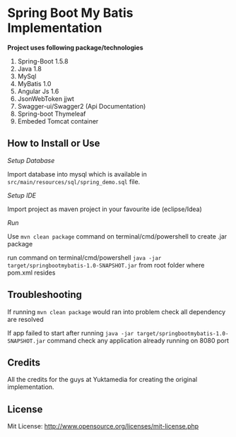# Spring Boot My Batis Implementation

**Project uses following package/technologies**

1. Spring-Boot 1.5.8
2. Java 1.8
3. MySql
4. MyBatis 1.0
5. Angular Js 1.6
6. JsonWebToken jjwt
7. Swagger-ui/Swagger2 (Api Documentation)
8. Spring-boot Thymeleaf
9. Embeded Tomcat container

## How to Install or Use

*Setup Database*

Import database into mysql which is available in `src/main/resources/sql/spring_demo.sql` file.

*Setup IDE*

Import project as maven project in your favourite ide (eclipse/Idea)

*Run*

Use `mvn clean package` command on terminal/cmd/powershell to create .jar package

run command on terminal/cmd/powershell `java -jar target/springbootmybatis-1.0-SNAPSHOT.jar` from root folder where pom.xml resides

## Troubleshooting

If running `mvn clean package` would ran into problem check all dependency are resolved

If app failed to start after running `java -jar target/springbootmybatis-1.0-SNAPSHOT.jar` command check any application already running on 8080 port

## Credits

All the credits for the guys at Yuktamedia for creating the original implementation.

## License

Mit License: http://www.opensource.org/licenses/mit-license.php
